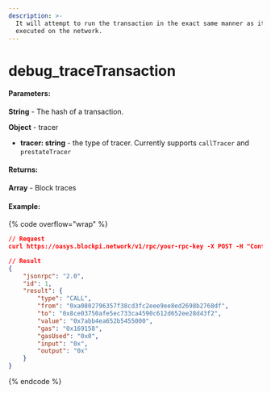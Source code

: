 ```yaml
---
description: >-
  It will attempt to run the transaction in the exact same manner as it was
  executed on the network.
---
```


# debug\_traceTransaction

#### **Parameters:**

**String** - The hash of a transaction.

**Object** - tracer

* **tracer: string** - the type of tracer. Currently supports `callTracer` and `prestateTracer`

#### **Returns:**

**Array** - Block traces

#### Example:

{% code overflow="wrap" %}
```json
// Request
curl https://oasys.blockpi.network/v1/rpc/your-rpc-key -X POST -H "Content-Type: application/json" --data '{"method":"debug_traceTransaction","params":["0xed6e4d07686102382d4e42f6afaf1ddf8a93862ca3e6311ada8a3fc7cb35b5dd", {"tracer": "callTracer"}],"id":1,"jsonrpc":"2.0"}'

// Result
{
    "jsonrpc": "2.0",
    "id": 1,
    "result": {
        "type": "CALL",
        "from": "0xa0802796357f38cd3fc2eee9ee8ed2698b2768df",
        "to": "0x8ce03750afe5ec733ca4590c612d652ee28d43f2",
        "value": "0x7abb4ea652b5455000",
        "gas": "0x169158",
        "gasUsed": "0x0",
        "input": "0x",
        "output": "0x"
    }
}
```
{% endcode %}
